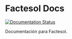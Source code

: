 # Factesol Docs
[![Documentation Status](https://readthedocs.org/projects/factesol/badge/?version=latest)](http://factesol.readthedocs.io/en/latest/?badge=latest)

Documentación para Factesol.
